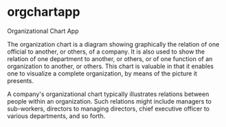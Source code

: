 orgchartapp
===========

Organizational Chart App

The organization chart is a diagram showing graphically the relation of one official to another, or others, of a company. It is also used to show the relation of one department to another, or others, or of one function of an organization to another, or others. This chart is valuable in that it enables one to visualize a complete organization, by means of the picture it presents.

A company's organizational chart typically illustrates relations between people within an organization. Such relations might include managers to sub-workers, directors to managing directors, chief executive officer to various departments, and so forth. 
